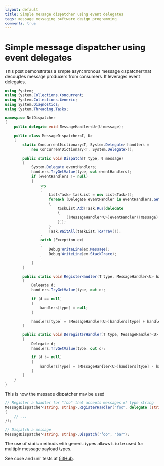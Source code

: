 ```yaml
---
layout: default
title: Simple message dispatcher using event delegates
tags: message messaging software design programming
comments: true
---
```

# Simple message dispatcher using event delegates

This post demonstrates a simple asynchronous message dispatcher that decouples message producers from consumers. It leverages event delegates.

```c#
using System;
using System.Collections.Concurrent;
using System.Collections.Generic;
using System.Diagnostics;
using System.Threading.Tasks;

namespace NetDispatcher
{
    public delegate void MessageHandler<U>(U message);

    public class MessageDispatcher<T, U>
    {
        static ConcurrentDictionary<T, System.Delegate> handlers =
            new ConcurrentDictionary<T, System.Delegate>();

        public static void Dispatch(T type, U message)
        {
            System.Delegate eventHandlers;
            handlers.TryGetValue(type, out eventHandlers);
            if (eventHandlers != null)
            {
                try
                {
                    List<Task> taskList = new List<Task>();
                    foreach (Delegate eventHandler in eventHandlers.GetInvocationList())
                    {
                        taskList.Add(Task.Run(delegate
                        {
                            ((MessageHandler<U>)eventHandler)(message);
                        }));
                    }
                    Task.WaitAll(taskList.ToArray());
                }
                catch (Exception ex)
                {
                    Debug.WriteLine(ex.Message);
                    Debug.WriteLine(ex.StackTrace);
                }
            }
        }

        public static void RegisterHandler(T type, MessageHandler<U> handler)
        {
            Delegate d;
            handlers.TryGetValue(type, out d);

            if (d == null)
            {
                handlers[type] = null;
            }

            handlers[type] = (MessageHandler<U>)handlers[type] + handler;
        }

        public static void DeregisterHandler(T type, MessageHandler<U> handler)
        {
            Delegate d;
            handlers.TryGetValue(type, out d);

            if (d != null)
            {
                handlers[type] = (MessageHandler<U>)handlers[type] - handler;
            }
        }
    }
}
```

This is how the message dispatcher may be used

```c#
// Register a handler for "foo" that accepts messages of type string
MessageDispatcher<string, string>.RegisterHandler("foo", delegate (string message)
{
    // ...
});

// Dispatch a message
MessageDispatcher<string, string>.Dispatch("foo", "bar");
```

The use of static methods with generic types allows it to be used for multiple message payload types.

See code and unit tests at [GitHub](https://github.com/tewarid/dotnet-dispatcher).
